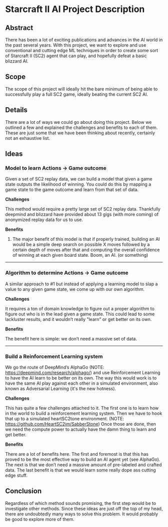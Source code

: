# Starcraft II AI Project Description

## Abstract

There has been a lot of exciting publications and advances in the AI world in the past several years. With this project, we want to explore and use conventional and cutting edge ML techniques in order to create some sort of Starcraft II (SC2) agent that can play, and hopefully defeat a basic blizzard AI.

## Scope

The scope of this project will ideally hit the bare minimum of being able to successfully play a full SC2 game, ideally beating the current SC2 AI.

## Details

There are a lot of ways we could go about doing this project. Below we outlined a few and explained the challenges and benefits to each of them. These are just some that we have been thinking about recently, certainly not an exhaustive list.

## Ideas

### Model to learn Actions -> Game outcome

Given a set of SC2 replay data, we can build a model that given a game state outputs the likelihood of winning. You could do this by mapping a game state to the game outcome and learn from that set of data.

**Challenges**

This method would require a pretty large set of SC2 replay data. Thankfully deepmind and blizzard have provided about 13 gigs (with more coming) of anonymized replay data for us to use.

**Benefits**

1. The major benefit of this model is that if properly trained, building an AI would be a simple deep search on possible X moves followed by a certain depth of moves after that and computing the overall confidence of winning at each given board state. Boom, an AI. (or something)

---

### Algorithm to determine Actions -> Game outcome

A similar approach to #1 but instead of applying a learning model to slap a value to any given game state, we come up with our own algorithm.

**Challenges**

It requires a ton of domain knowledge to figure out a proper algorithm to figure out who is in the lead given a game state. This could lead to some lackluster results, and it wouldn’t really "learn" or get better on its own.

**Benefits**

The benefit here is simple: we don’t need a massive set of data.

---

### Build a Reinforcement Learning system

We go the route of DeepMind’s AlphaGo (NOTE:  https://deepmind.com/research/alphago/) and use Reinforcement Learning to have the AI learn to be better on its own. The way this would work is to have the same AI play against each other in a simulated environment, also known as Adversarial Learning (it's the new hotness).

**Challenges**

This has quite a few challenges attached to it. The first one is to learn how in the world to build a reinforcement learning system. Then we have to hook that up to a simulated heartSC2tone environment. (NOTE:  https://github.com/HeartSC2im/SabberStone) Once those are done, then we need the compute power to actually have the damn thing to learn and get better.

**Benefits**

There are a lot of benefits here. The first and foremost is that this has proved to be the most effective way to build an AI agent yet (see AlphaGo). The next is that we don’t need a massive amount of pre-labeled and crafted data. The last benefit is that we would learn some really dope ass cutting edge stuff.

## Conclusion

Regardless of which method sounds promising, the first step would be to investigate other methods. Since these ideas are just off the top of my head, there are undoubtedly many ways to solve this problem. It would probably be good to explore more of them.

